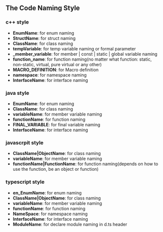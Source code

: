 ## The Code Naming Style

### c++ style
- **EnumName**: for enum naming
- **StructName**: for struct naming
- **ClassName**: for class naming
- **tempVariable**: for temp variable naming or formal parameter
- **_member_variable**: for member | const | static | global variable naming
- **function_name**: for function naming(no matter what function: static, non-static, virtual, pure virtual or any other)
- **MACRO_DEFINITION**: for Macro definition
- **namespace**: for namespace naming
- **InterfaceName**: for interface naming

### java style
- **EnumName**: for enum naming
- **ClassName**: for class naming
- **variableName**: for member variable naming
- **functionName**: for function naming
- **FINAL_VARIABLE**: for final variable naming
- **InterfaceName**: for interface naming

### javascrpit style
- **ClassName|ObjectName**: for class naming
- **variableName**: for member variable naming
- **functionName|FunctionName**: for function naming(depends on how to use the function, be an object or function)

### typescript style
- **en_EnumName**: for enum naming
- **ClassName|ObjectName**: for class naming
- **variableName**: for member variable naming
- **functionName**: for function naming
- **NameSpace**: for namespace naming
- **InterfaceName**: for interface naming
- **ModuleName**: for declare module naming in d.ts header
